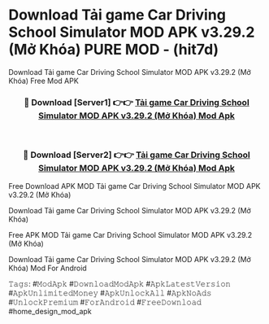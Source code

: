 # Download Tải game Car Driving School Simulator MOD APK v3.29.2 (Mở Khóa) PURE MOD - (hit7d)
Download Tải game Car Driving School Simulator MOD APK v3.29.2 (Mở Khóa) Free Mod APK

<div align="center">
<h3>🔴 Download [Server1] 👉👉 <a href="https://apk-comot.site?title=Tải_game_Car_Driving_School_Simulator_MOD_APK_v3.29.2_(Mở_Khóa)">Tải game Car Driving School Simulator MOD APK v3.29.2 (Mở Khóa) Mod Apk</a></h3><br>

<h3>🔴 Download [Server2] 👉👉 <a href="https://apk-comot.site?title=Tải_game_Car_Driving_School_Simulator_MOD_APK_v3.29.2_(Mở_Khóa)">Tải game Car Driving School Simulator MOD APK v3.29.2 (Mở Khóa) Mod Apk</a></h3>
</div>


Free Download APK MOD Tải game Car Driving School Simulator MOD APK v3.29.2 (Mở Khóa)

Download Tải game Car Driving School Simulator MOD APK v3.29.2 (Mở Khóa) 

Free APK MOD Tải game Car Driving School Simulator MOD APK v3.29.2 (Mở Khóa) 

Download Tải game Car Driving School Simulator MOD APK v3.29.2 (Mở Khóa) Mod For Android

𝚃𝚊𝚐𝚜: #𝙼𝚘𝚍𝙰𝚙𝚔 #𝙳𝚘𝚠𝚗𝚕𝚘𝚊𝚍𝙼𝚘𝚍𝙰𝚙𝚔 #𝙰𝚙𝚔𝙻𝚊𝚝𝚎𝚜𝚝𝚅𝚎𝚛𝚜𝚒𝚘𝚗 #𝙰𝚙𝚔𝚄𝚗𝚕𝚒𝚖𝚒𝚝𝚎𝚍𝙼𝚘𝚗𝚎𝚢 #𝙰𝚙𝚔𝚄𝚗𝚕𝚘𝚌𝚔𝙰𝚕𝚕 #𝙰𝚙𝚔𝙽𝚘𝙰𝚍𝚜 #𝚄𝚗𝚕𝚘𝚌𝚔𝙿𝚛𝚎𝚖𝚒𝚞𝚖 #𝙵𝚘𝚛𝙰𝚗𝚍𝚛𝚘𝚒𝚍 #𝙵𝚛𝚎𝚎𝙳𝚘𝚠𝚗𝚕𝚘𝚊𝚍 #home_design_mod_apk